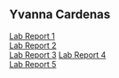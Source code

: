 ## Yvanna Cardenas
[Lab Report 1](https://yvcardenas.github.io/cse15l-lab-reports/LabReport1) <br>
[Lab Report 2](https://yvcardenas.github.io/cse15l-lab-reports/LabReport2) <br>
[Lab Report 3](https://yvcardenas.github.io/cse15l-lab-reports/LabReport3)
[Lab Report 4](https://yvcardenas.github.io/cse15l-lab-reports/LabReport4) <br>
[Lab Report 5](https://yvcardenas.github.io/cse15l-lab-reports/LabReport5) <br>